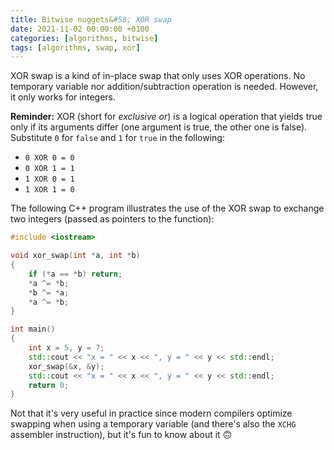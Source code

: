 ```yaml
---
title: Bitwise nuggets&#58; XOR swap
date: 2021-11-02 00:00:00 +0100
categories: [algorithms, bitwise]
tags: [algorithms, swap, xor]
---
```


XOR swap is a kind of in-place swap that only uses XOR operations. No temporary variable nor addition/subtraction operation is needed. However, it only works for integers.

**Reminder:** XOR (short for _exclusive or_) is a logical operation that yields true only if its arguments differ (one argument is true, the other one is false). Substitute `0` for `false` and `1` for `true` in the following:

* `0 XOR 0 = 0`
* `0 XOR 1 = 1`
* `1 XOR 0 = 1`
* `1 XOR 1 = 0`

The following C++ program illustrates the use of the XOR swap to exchange two integers (passed as pointers to the function):

```c++
#include <iostream>

void xor_swap(int *a, int *b)
{
    if (*a == *b) return;
    *a ^= *b;
    *b ^= *a;
    *a ^= *b;
}

int main()
{
    int x = 5, y = 7;
    std::cout << "x = " << x << ", y = " << y << std::endl;
    xor_swap(&x, &y);
    std::cout << "x = " << x << ", y = " << y << std::endl;
    return 0;
}
```

Not that it's very useful in practice since modern compilers optimize swapping when using a temporary variable (and there's also the `XCHG` assembler instruction), but it's fun to know about it :upside_down_face: